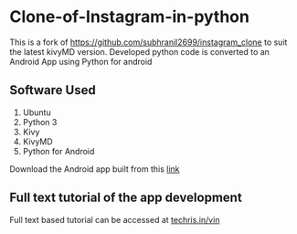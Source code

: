 # Clone-of-Instagram-in-python

This is a fork of https://github.com/subhranil2699/instagram_clone to suit the latest kivyMD version. Developed python code is converted to an Android App using Python for android 

## Software Used
1. Ubuntu
2. Python 3
3. Kivy
4. KivyMD
5. Python for Android

Download the Android app built from this [link](https://drive.google.com/file/d/1-x7IrOyAccdHR94nkhgNMw2Wq0g2UkDh/view?usp=sharing)

## Full text tutorial of the app development 

Full text based tutorial can be accessed at [techris.in/vin](https://techris.in/vin)



